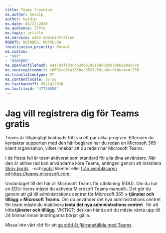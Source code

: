 ```yaml
---
title: Teams-freemium
ms.author: heidip
author: heidip
ms.date: 04/21/2020
ms.audience: ITPro
ms.topic: article
ms.service: o365-administration
ROBOTS: NOINDEX, NOFOLLOW
localization_priority: Normal
ms.custom:
- "997"
- "6500005"
ms.openlocfilehash: 641702f433c7b2d96198154500393b66e20e65c6
ms.sourcegitcommit: c6692ce0fa1358ec3529e59ca0ecdfdea4cdc759
ms.translationtype: MT
ms.contentlocale: sv-SE
ms.lasthandoff: 09/14/2020
ms.locfileid: "47736558"
---
```

# <a name="id-like-to-sign-up-for-teams-for-free"></a>Jag vill registrera dig för Teams gratis

Teams är tillgängligt kostnads fritt via ett par olika program. Eftersom du kontaktar supporten med den här begäran har du redan en Microsoft 365-klient organisation, vilket innebär att du redan har Microsoft Teams.

I de flesta fall är team aktiverat som standard för alla dina användare. När den är aktive rad kan användarna köra Teams, antingen genom att installera [Skriv bords](https://docs.microsoft.com/MicrosoftTeams/get-clients#desktop-client)   -och [mobil](https://docs.microsoft.com/MicrosoftTeams/get-clients#mobile-clients) klienter eller [från webbläsaren](https://docs.microsoft.com/MicrosoftTeams/get-clients#web-client)   på <https://teams.microsoft.com.>

Undantaget till det här är Microsoft Teams för utbildning (EDU). Om du har en EDU-licens måste du aktivera Microsoft Teams manuellt. Det gör du genom att gå till administrations centret för Microsoft 365 **> tjänster och tillägg > Microsoft Teams**. Om du använder det nya administrations centret för team måste du inaktivera **testa det nya administrations centret**   för att hitta **tjänster och tillägg**. VIKTIGT: det kan hända att du måste vänta upp till 24 timmar innan ändringarna börjar gälla.

Missa inte vårt råd för att [ge stöd åt fjärranställda med Teams](https://docs.microsoft.com/MicrosoftTeams/support-remote-work-with-teams).
